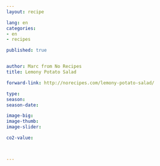 ```yaml
---
layout: recipe

lang: en
categories:
- en
- recipes

published: true


author: Marc from No Recipes
title: Lemony Potato Salad

forward-link: http://norecipes.com/lemony-potato-salad/

type: 
season: 
season-date:  

image-big: 
image-thumb: 
image-slider: 

co2-value: 



---
```

